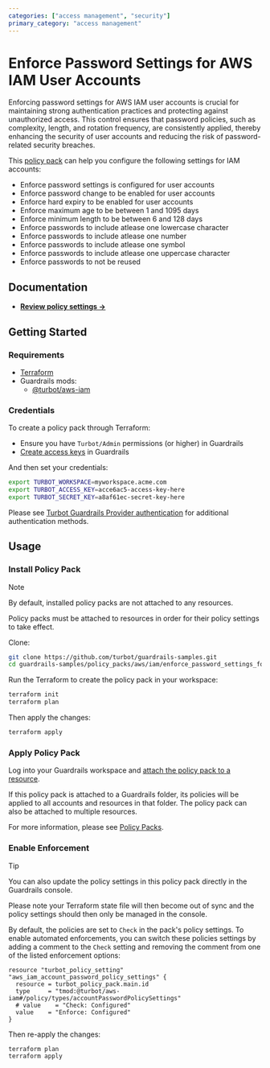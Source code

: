 ```yaml
---
categories: ["access management", "security"]
primary_category: "access management"
---
```


# Enforce Password Settings for AWS IAM User Accounts

Enforcing password settings for AWS IAM user accounts is crucial for maintaining strong authentication practices and protecting against unauthorized access. This control ensures that password policies, such as complexity, length, and rotation frequency, are consistently applied, thereby enhancing the security of user accounts and reducing the risk of password-related security breaches.

This [policy pack](https://turbot.com/guardrails/docs/concepts/resources/smart-folders) can help you configure the following settings for IAM accounts:

- Enforce password settings is configured for user accounts
- Enforce password change to be enabled for user accounts
- Enforce hard expiry to be enabled for user accounts
- Enforce maximum age to be between 1 and 1095 days
- Enforce minimum length to be between 6 and 128 days
- Enforce passwords to include atlease one lowercase character
- Enforce passwords to include atlease one number
- Enforce passwords to include atlease one symbol
- Enforce passwords to include atlease one uppercase character
- Enforce passwords to not be reused

## Documentation

- **[Review policy settings →](https://hub-guardrails-turbot-com-git-development-turbot.vercel.app/policy-packs/enforce_password_settings_for_users_accounts/settings)**

## Getting Started

### Requirements

- [Terraform](https://developer.hashicorp.com/terraform/tutorials/aws-get-started/install-cli)
- Guardrails mods:
  - [@turbot/aws-iam](https://hub-guardrails-turbot-com-git-development-turbot.vercel.app/aws/mods/aws-iam)

### Credentials

To create a policy pack through Terraform:

- Ensure you have `Turbot/Admin` permissions (or higher) in Guardrails
- [Create access keys](https://turbot.com/guardrails/docs/guides/iam/access-keys#generate-a-new-guardrails-api-access-key) in Guardrails

And then set your credentials:

```sh
export TURBOT_WORKSPACE=myworkspace.acme.com
export TURBOT_ACCESS_KEY=acce6ac5-access-key-here
export TURBOT_SECRET_KEY=a8af61ec-secret-key-here
```

Please see [Turbot Guardrails Provider authentication](https://registry.terraform.io/providers/turbot/turbot/latest/docs#authentication) for additional authentication methods.

## Usage

### Install Policy Pack

> [!NOTE]
> By default, installed policy packs are not attached to any resources.
>
> Policy packs must be attached to resources in order for their policy settings to take effect.

Clone:

```sh
git clone https://github.com/turbot/guardrails-samples.git
cd guardrails-samples/policy_packs/aws/iam/enforce_password_settings_for_users_accounts
```

Run the Terraform to create the policy pack in your workspace:

```sh
terraform init
terraform plan
```

Then apply the changes:

```sh
terraform apply
```

### Apply Policy Pack

Log into your Guardrails workspace and [attach the policy pack to a resource](https://turbot.com/guardrails/docs/guides/working-with-folders/smart#attach-a-smart-folder-to-a-resource).

If this policy pack is attached to a Guardrails folder, its policies will be applied to all accounts and resources in that folder. The policy pack can also be attached to multiple resources.

For more information, please see [Policy Packs](https://turbot.com/guardrails/docs/concepts/resources/smart-folders).

### Enable Enforcement

> [!TIP]
> You can also update the policy settings in this policy pack directly in the Guardrails console.
>
> Please note your Terraform state file will then become out of sync and the policy settings should then only be managed in the console.

By default, the policies are set to `Check` in the pack's policy settings. To enable automated enforcements, you can switch these policies settings by adding a comment to the `Check` setting and removing the comment from one of the listed enforcement options:

```hcl
resource "turbot_policy_setting" "aws_iam_account_password_policy_settings" {
  resource = turbot_policy_pack.main.id
  type     = "tmod:@turbot/aws-iam#/policy/types/accountPasswordPolicySettings"
  # value    = "Check: Configured"
  value    = "Enforce: Configured"
}
```

Then re-apply the changes:

```sh
terraform plan
terraform apply
```
